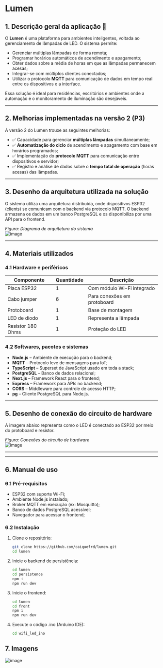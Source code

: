 # Lumen

## 1. Descrição geral da aplicação 🌟

O **Lumen** é uma plataforma para ambientes inteligentes, voltada ao gerenciamento de lâmpadas de LED. O sistema permite:

- Gerenciar múltiplas lâmpadas de forma remota;
- Programar horários automáticos de acendimento e apagamento;
- Obter dados sobre a média de horas em que as lâmpadas permanecem acesas;
- Integrar-se com múltiplos clientes conectados;
- Utilizar o protocolo **MQTT** para comunicação de dados em tempo real entre os dispositivos e a interface.

Essa solução é ideal para residências, escritórios e ambientes onde a automação e o monitoramento de iluminação são desejáveis.

---

## 2. Melhorias implementadas na versão 2 (P3)

A versão 2 do Lumen trouxe as seguintes melhorias:

- ✅ Capacidade para gerenciar **múltiplas lâmpadas** simultaneamente;
- ✅ **Automatização do ciclo** de acendimento e apagamento com base em horários programados;
- ✅ Implementação do **protocolo MQTT** para comunicação entre dispositivos e servidor;
- ✅ Registro e análise de dados sobre o **tempo total de operação** (horas acesas) das lâmpadas.

---

## 3. Desenho da arquitetura utilizada na solução

O sistema utiliza uma arquitetura distribuída, onde dispositivos ESP32 (clients) se comunicam com o backend via protocolo MQTT. O backend armazena os dados em um banco PostgreSQL e os disponibiliza por uma API para o frontend.

*Figura: Diagrama de arquitetura do sistema*  
![image](https://github.com/user-attachments/assets/e48a9f9c-bec5-46b0-8536-6a2ce0ced3c9)

---

## 4. Materiais utilizados

### 4.1 Hardware e periféricos

| Componente             | Quantidade | Descrição                      |
|------------------------|------------|--------------------------------|
| Placa ESP32            | 1          | Com módulo Wi-Fi integrado     |
| Cabo jumper            | 6          | Para conexões em protoboard    |
| Protoboard             | 1          | Base de montagem               |
| LED de diodo           | 1          | Representa a lâmpada           |
| Resistor 180 Ohms      | 1          | Proteção do LED                |

### 4.2 Softwares, pacotes e sistemas

- **Node.js** – Ambiente de execução para o backend;
- **MQTT** – Protocolo leve de mensagens para IoT;
- **TypeScript** – Superset de JavaScript usado em toda a stack;
- **PostgreSQL** – Banco de dados relacional;
- **Next.js** – Framework React para o frontend;
- **Express** – Framework para APIs no backend;
- **CORS** – Middleware para controle de acesso HTTP;
- **pg** – Cliente PostgreSQL para Node.js.

---

## 5. Desenho de conexão do circuito de hardware

A imagem abaixo representa como o LED é conectado ao ESP32 por meio do protoboard e resistor.

*Figura: Conexões do circuito de hardware*  
![image](https://github.com/user-attachments/assets/295ccd0b-4bb5-4d84-9b2a-e91933506186)



---

---

## 6. Manual de uso

### 6.1 Pré-requisitos

- ESP32 com suporte Wi-Fi;
- Ambiente Node.js instalado;
- Broker MQTT em execução (ex: Mosquitto);
- Banco de dados PostgreSQL acessível;
- Navegador para acessar o frontend;

### 6.2 Instalação

1. Clone o repositório:
   ```bash
   git clone https://github.com/caiquefrd/lumen.git
   cd lumen
   ```

2. Inicie o backend de persistência:
   ```bash
   cd lumen
   cd persistence
   npm i
   npm run dev
   ```


3. Inicie o frontend:
   ```bash
   cd lumen
   cd front
   npm i
   npm run dev
   ```

3. Execute o código .ino (Arduino IDE):
   ```bash
   cd wifi_led_ino
   ```

## 7. Imagens
  ![image](https://github.com/user-attachments/assets/1d845acf-06f1-4b4d-b5e7-8535bc38ec05)

